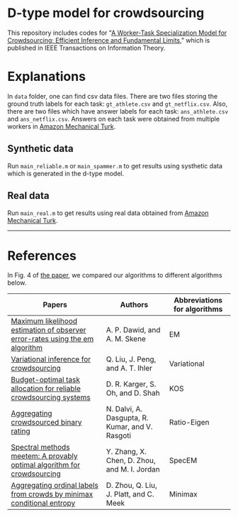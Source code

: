 # D-type model for crowdsourcing

This repository includes codes for "[A Worker-Task Specialization Model for Crowdsourcing: Efficient Inference and Fundamental Limits](https://arxiv.org/abs/2111.12550)," which is published in IEEE Transactions on Information Theory.

# Explanations
In `data` folder, one can find csv data files.
There are two files storing the ground truth labels for each task: `gt_athlete.csv` and `gt_netflix.csv`. Also, there are two files which have answer labels for each task: `ans_athlete.csv` and `ans_netflix.csv`. Answers on each task were obtained from multiple workers in [Amazon Mechanical Turk](https://www.mturk.com/ "mTurk home").

## Synthetic data
Run `main_reliable.m` or `main_spammer.m` to get results using systhetic data which is generated in the d-type model.

## Real data
Run `main_real.m` to get results using real data obtained from [Amazon Mechanical Turk](https://www.mturk.com/ "mTurk home"). 

---
# References
In Fig. 4 of [the paper](https://arxiv.org/abs/2111.12550), we compared our algorithms to different algorithms below.

|Papers|Authors|Abbreviations for algorithms|
|------------------------------------------------------------------------------|-------|----------------------------|
|[Maximum likelihood estimation of observer error-rates using the em algorithm](https://rss.onlinelibrary.wiley.com/doi/abs/10.2307/2346806)|A. P. Dawid, and A. M. Skene|EM|
|[Variational inference for crowdsourcing](https://proceedings.neurips.cc/paper_files/paper/2012/hash/cd00692c3bfe59267d5ecfac5310286c-Abstract.html)|Q. Liu, J. Peng, and A. T. Ihler|Variational|
|[Budget-optimal task allocation for reliable crowdsourcing systems](https://pubsonline.informs.org/doi/abs/10.1287/opre.2013.1235)|D. R. Karger, S. Oh, and D. Shah|KOS|
|[Aggregating crowdsourced binary rating](https://dl.acm.org/doi/abs/10.1145/2488388.2488414)|N. Dalvi, A. Dasgupta, R. Kumar, and V. Rasgoti|Ratio-Eigen|
|[Spectral methods meetem: A provably optimal algorithm for crowdsourcing](https://proceedings.neurips.cc/paper/2014/hash/788d986905533aba051261497ecffcbb-Abstract.html)|Y. Zhang, X. Chen, D. Zhou, and M. I. Jordan|SpecEM|
|[Aggregating ordinal labels from crowds by minimax conditional entropy](https://proceedings.mlr.press/v32/zhouc14.html)|D. Zhou, Q. Liu, J. Platt, and C. Meek|Minimax|


